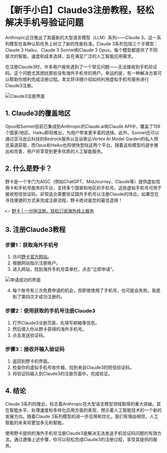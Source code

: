 # 【新手小白】Claude3注册教程，轻松解决手机号验证问题

Anthropic近日推出了其最新的大型语言模型（LLM）系列——Claude 3。这一系列模型在各种认知任务上树立了新的性能标准。Claude 3系列包括三个子模型：Claude 3 Haiku、Claude 3 Sonnet和Claude 3 Opus，每个模型都提供了不同层次的智能、速度和成本选择，旨在满足广泛的人工智能应用需求。

在注册Claude3时，许多用户报告遇到了一个常见问题——无法接收到手机验证码。这个问题尤其困扰那些没有海外手机号的用户。幸运的是，有一种解决方案可以帮助你顺利完成注册过程。本文将详细介绍如何利用虚拟手机号服务进行Claude3注册。

![Claude3注册界面](https://bbtdd.com/wp-content/uploads/img/6889545465701.webp)

## 1. Claude3的覆盖地区

Opus和Sonnet目前已集成到Anthropic的Claude.ai和Claude API中，覆盖了159个国家/地区。Haiku即将推出，为用户带来更丰富的选择。此外，Sonnet还可以通过亚马逊云科技的Bedrock服务以及谷歌云Vertex AI Model Garden的私人预览渠道获取，而Opus和Haiku也将很快登陆这两个平台。随着这些模型的逐步推出和完善，用户将享受到更多优质的人工智能服务。

## 2. 什么是野卡？

野卡是一个专门为AIGC（例如ChatGPT、MidJourney、Claude等）提供虚拟信用卡和手机号服务的平台，支持多个国家和地区的手机号。这些虚拟手机号可用于接收短信验证码，非常适合需要验证国外手机号以注册Claude的场合。如果您在寻找便捷的方式来完成注册流程，野卡绝对是您的最佳选择！

👉 [野卡 | 一分钟注册，轻松订阅海外线上服务](https://bbtdd.com/yeka)

## 3. 注册Claude3教程

### 步骤1：获取海外手机号

1. 访问[野卡官方网站](https://bbtdd.com/yeka)。
2. 根据网站指示注册账户。
3. 进入网站，找到海外手机号菜单栏，点击“立即申请”。

![申请成功的界面](https://bbtdd.com/wp-content/uploads/img/1400543086996.webp)

4. 每个账号有三次免费申请的机会，但即使使用了手机号，也可能会失败。我是到了第四次才成功注册的。

### 步骤2：使用获取的手机号注册Claude3

1. 打开Claude3注册页面，先填写邮箱等信息。
2. 然后填入你从野卡获得的海外手机号。
3. 点击发送验证码。

### 步骤3：接收并输入验证码

1. 返回到野卡的界面。
2. 检查你的虚拟手机号收件箱，找到来自Claude3的短信验证码。
3. 将验证码输入到Claude3的注册页面中，完成验证。

## 4. 结论

Claude 3系列的推出，标志着Anthropic在大型语言模型领域取得的重大突破。其在智能水平、处理速度和多样化应用方面的表现，预示着人工智能技术的一个新的发展方向。随着Claude 3系列模型的进一步应用和优化，我们有理由相信，人工智能的未来将更加多元和智能。

使用野卡提供的海外手机号注册Claude3是解决无法发送手机验证码问题的有效方法。通过遵循上述步骤，你可以轻松完成Claude3的注册过程，享受其提供的服务。